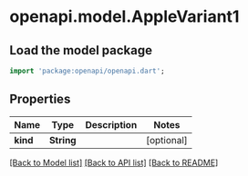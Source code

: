 # openapi.model.AppleVariant1

## Load the model package
```dart
import 'package:openapi/openapi.dart';
```

## Properties
Name | Type | Description | Notes
------------ | ------------- | ------------- | -------------
**kind** | **String** |  | [optional] 

[[Back to Model list]](../README.md#documentation-for-models) [[Back to API list]](../README.md#documentation-for-api-endpoints) [[Back to README]](../README.md)


